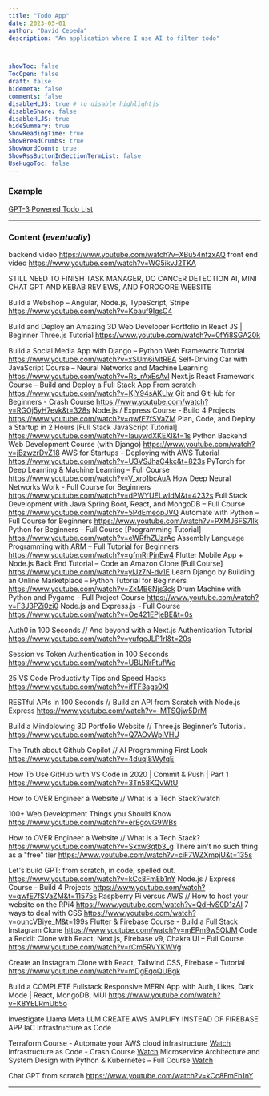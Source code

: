 ```yaml
---
title: "Todo App"
date: 2023-05-01
author: "David Cepeda"
description: "An application where I use AI to filter todo"



showToc: false
TocOpen: false
draft: false
hidemeta: false
comments: false
disableHLJS: true # to disable highlightjs
disableShare: false
disableHLJS: true
hideSummary: true
ShowReadingTime: true
ShowBreadCrumbs: true
ShowWordCount: true
ShowRssButtonInSectionTermList: false
UseHugoToc: false
---
```


### Example
[GPT-3 Powered Todo List](https://twitter.com/falkoj/status/1512795508384964612?s=21)

---

### Content (*eventually*)

backend video https://www.youtube.com/watch?v=XBu54nfzxAQ
front end video https://www.youtube.com/watch?v=WG5ikvJ2TKA


STILL NEED TO FINISH TASK MANAGER, 	DO CANCER DETECTION AI, MINI CHAT GPT AND KEBAB REVIEWS, AND FOROGORE WEBSITE  

Build a Webshop – Angular, Node.js, TypeScript, Stripe https://www.youtube.com/watch?v=Kbauf9IgsC4

Build and Deploy an Amazing 3D Web Developer Portfolio in React JS | Beginner Three.js Tutorial https://www.youtube.com/watch?v=0fYi8SGA20k

Build a Social Media App with Django – Python Web Framework Tutorial https://www.youtube.com/watch?v=xSUm6iMtREA
Self-Driving Car with JavaScript Course – Neural Networks and Machine Learning https://www.youtube.com/watch?v=Rs_rAxEsAvI
Next.js React Framework Course – Build and Deploy a Full Stack App From scratch https://www.youtube.com/watch?v=KjY94sAKLlw
Git and GitHub for Beginners - Crash Course https://www.youtube.com/watch?v=RGOj5yH7evk&t=328s
Node.js / Express Course - Build 4 Projects https://www.youtube.com/watch?v=qwfE7fSVaZM
Plan, Code, and Deploy a Startup in 2 Hours [Full Stack JavaScript Tutorial] https://www.youtube.com/watch?v=lauywdXKEXI&t=1s
Python Backend Web Development Course (with Django) https://www.youtube.com/watch?v=jBzwzrDvZ18
AWS for Startups - Deploying with AWS Tutorial https://www.youtube.com/watch?v=U3VSJhaC4kc&t=823s
PyTorch for Deep Learning & Machine Learning – Full Course https://www.youtube.com/watch?v=V_xro1bcAuA
How Deep Neural Networks Work - Full Course for Beginners https://www.youtube.com/watch?v=dPWYUELwIdM&t=4232s
Full Stack Development with Java Spring Boot, React, and MongoDB – Full Course https://www.youtube.com/watch?v=5PdEmeopJVQ
Automate with Python – Full Course for Beginners https://www.youtube.com/watch?v=PXMJ6FS7llk
Python for Beginners – Full Course [Programming Tutorial] https://www.youtube.com/watch?v=eWRfhZUzrAc
Assembly Language Programming with ARM – Full Tutorial for Beginners https://www.youtube.com/watch?v=gfmRrPjnEw4
Flutter Mobile App + Node.js Back End Tutorial – Code an Amazon Clone [Full Course] https://www.youtube.com/watch?v=ylJz7N-dv1E
Learn Django by Building an Online Marketplace – Python Tutorial for Beginners https://www.youtube.com/watch?v=ZxMB6Njs3ck
Drum Machine with Python and Pygame – Full Project Course https://www.youtube.com/watch?v=F3J3PZj0zi0
Node.js and Express.js - Full Course https://www.youtube.com/watch?v=Oe421EPjeBE&t=0s

Auth0 in 100 Seconds // And beyond with a Next.js Authentication Tutorial
https://www.youtube.com/watch?v=yufqeJLP1rI&t=20s

Session vs Token Authentication in 100 Seconds
https://www.youtube.com/watch?v=UBUNrFtufWo

25 VS Code Productivity Tips and Speed Hacks https://www.youtube.com/watch?v=ifTF3ags0XI

RESTful APIs in 100 Seconds // Build an API from Scratch with Node.js Express https://www.youtube.com/watch?v=-MTSQjw5DrM

Build a Mindblowing 3D Portfolio Website // Three.js Beginner’s Tutorial. https://www.youtube.com/watch?v=Q7AOvWpIVHU


The Truth about Github Copilot // AI Programming First Look https://www.youtube.com/watch?v=4duqI8WyfqE

How To Use GitHub with VS Code in 2020 | Commit & Push | Part 1 https://www.youtube.com/watch?v=3Tn58KQvWtU

How to OVER Engineer a Website // What is a Tech Stack?watch

100+ Web Development Things you Should Know https://www.youtube.com/watch?v=erEgovG9WBs

How to OVER Engineer a Website // What is a Tech Stack?
https://www.youtube.com/watch?v=Sxxw3qtb3_g
There ain't no such thing as a "free" tier
https://www.youtube.com/watch?v=ciF7WZXmpjU&t=135s

Let's build GPT: from scratch, in code, spelled out.
https://www.youtube.com/watch?v=kCc8FmEb1nY
Node.js / Express Course - Build 4 Projects
https://www.youtube.com/watch?v=qwfE7fSVaZM&t=11575s
Raspberry Pi versus AWS // How to host your website on the RPi4
https://www.youtube.com/watch?v=QdHvS0D1zAI
7 ways to deal with CSS
https://www.youtube.com/watch?v=ouncVBiye_M&t=199s
Flutter & Firebase Course - Build a Full Stack Instagram Clone
https://www.youtube.com/watch?v=mEPm9w5QlJM
Code a Reddit Clone with React, Next.js, Firebase v9, Chakra UI – Full Course
https://www.youtube.com/watch?v=rCm5RVYKWVg

Create an Instagram Clone with React, Tailwind CSS, Firebase - Tutorial
https://www.youtube.com/watch?v=mDgEqoQUBgk

Build a COMPLETE Fullstack Responsive MERN App with Auth, Likes, Dark Mode | React, MongoDB, MUI
https://www.youtube.com/watch?v=K8YELRmUb5o

Investigate Llama Meta LLM 
CREATE AWS AMPLIFY INSTEAD OF FIREBASE APP 
IaC Infrastructure as Code 

Terraform Course - Automate your AWS cloud infrastructure  [Watch](https://www.youtube.com/watch?v=SLB_c_ayRMo)
Infrastructure as Code - Crash Course [Watch](https://www.youtube.com/watch?v=EtEb40LE5zQ)
Microservice Architecture and System Design with Python & Kubernetes – Full Course [Watch](https://www.youtube.com/watch?v=hmkF77F9TLw)

Chat GPT from scratch https://www.youtube.com/watch?v=kCc8FmEb1nY

---